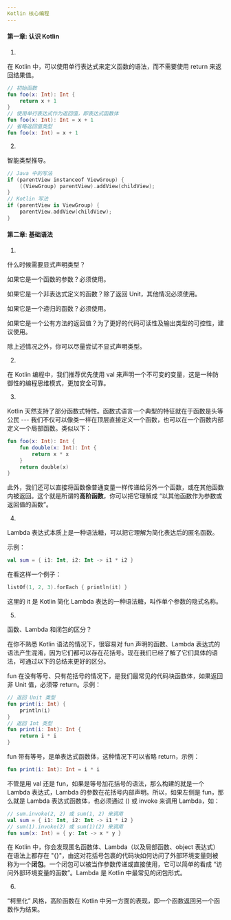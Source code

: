 ```yaml
---
Kotlin 核心编程
---
```


#### 第一章: 认识 Kotlin

1.

在 Kotlin 中，可以使用单行表达式来定义函数的语法，而不需要使用 return 来返回结果值。

```kotlin
// 初始函数
fun foo(x: Int): Int {
    return x + 1
}
// 使用单行表达式作为返回值，即表达式函数体
fun foo(x: Int): Int = x + 1
// 省略返回值类型
fun foo(x: Int) = x + 1
```

2.

智能类型推导。

```kotlin
// Java 中的写法
if (parentView instanceof ViewGroup) {
    ((ViewGroup) parentView).addView(childView);
}
// Kotlin 写法
if (parentView is ViewGroup) {
    parentView.addView(childView);
}
```

#### 第二章: 基础语法

1.

什么时候需要显式声明类型？

如果它是一个函数的参数？必须使用。

如果它是一个非表达式定义的函数？除了返回 Unit，其他情况必须使用。

如果它是一个递归的函数？必须使用。

如果它是一个公有方法的返回值？为了更好的代码可读性及输出类型的可控性，建议使用。

除上述情况之外，你可以尽量尝试不显式声明类型。

2.

在 Kotlin 编程中，我们推荐优先使用 val 来声明一个不可变的变量，这是一种防御性的编程思维模式，更加安全可靠。

3.

Kotlin 天然支持了部分函数式特性。函数式语言一个典型的特征就在于函数是头等公民 --- 我们不仅可以像类一样在顶层直接定义一个函数，也可以在一个函数内部定义一个局部函数。类似以下：

```kotlin
fun foo(x: Int): Int {
    fun double(x: Int): Int {
        return x * x
    }
    return double(x)
}
```

此外，我们还可以直接将函数像普通变量一样传递给另外一个函数，或在其他函数内被返回。这个就是所谓的**高阶函数**，你可以把它理解成 “以其他函数作为参数或返回值的函数”。

4.

Lambda 表达式本质上是一种语法糖，可以把它理解为简化表达后的匿名函数。

示例：

```kotlin
val sum = { i1: Int, i2: Int -> i1 * i2 }
```

在看这样一个例子：

```kotlin
listOf(1, 2, 3).forEach { println(it) }
```

这里的 it 是 Kotlin 简化 Lambda 表达的一种语法糖，叫作单个参数的隐式名称。

5.

函数、Lambda 和闭包的区分？

在你不熟悉 Kotlin 语法的情况下，很容易对 fun 声明的函数、Lambda 表达式的语法产生混淆，因为它们都可以存在花括号。现在我们已经了解了它们具体的语法，可通过以下的总结来更好的区分。

fun 在没有等号、只有花括号的情况下，是我们最常见的代码块函数体，如果返回非 Unit 值，必须带 return。示例：

```kotlin
// 返回 Unit 类型
fun print(i: Int) {
    println(i)
}
// 返回 Int 类型
fun print(i: Int): Int {
    return i * i
}
```

fun 带有等号，是单表达式函数体，这种情况下可以省略 return，示例：

```kotlin
fun print(i: Int): Int = i * i
```

不管是用 val 还是 fun，如果是等号加花括号的语法，那么构建的就是一个 Lambda 表达式，Lambda 的参数在花括号内部声明。所以，如果左侧是 fun，那么就是 Lambda 表达式函数体，也必须通过 () 或 invoke 来调用 Lambda，如：

```kotlin
// sum.invoke(2, 2) 或 sum(1, 2) 来调用
val sum = { i1: Int, i2: Int -> i1 * i2 }
// sum(1).invoke(2) 或 sum(1)(2) 来调用
fun sum(x: Int) = { y: Int -> x * y }
```

在 Kotlin 中，你会发现匿名函数体、Lambda（以及局部函数、object 表达式）在语法上都存在 "{}"，由这对花括号包裹的代码块如何访问了外部环境变量则被称为一个**闭包**。一个闭包可以被当作参数传递或直接使用，它可以简单的看成 “访问外部环境变量的函数”。Lambda 是 Kotlin 中最常见的闭包形式。

6.

“柯里化” 风格，高阶函数在 Kotlin 中另一方面的表现，即一个函数返回另一个函数作为结果。

